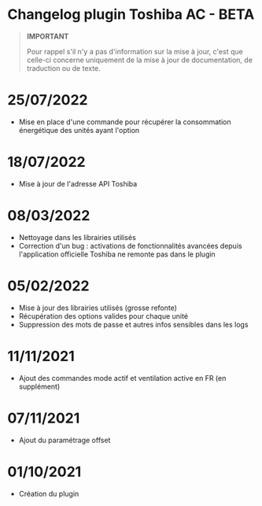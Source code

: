 # Changelog plugin Toshiba AC - BETA

>**IMPORTANT**
>
>Pour rappel s'il n'y a pas d'information sur la mise à jour, c'est que celle-ci concerne uniquement de la mise à jour de documentation, de traduction ou de texte.

# 25/07/2022

- Mise en place d'une commande pour récupérer la consommation énergétique des unités ayant l'option

# 18/07/2022

- Mise à jour de l'adresse API Toshiba

# 08/03/2022

- Nettoyage dans les librairies utilisés  
- Correction d'un bug : activations de fonctionnalités avancées depuis l'application officielle Toshiba ne remonte pas dans le plugin

# 05/02/2022  

- Mise à jour des librairies utilisés (grosse refonte)  
- Récupération des options valides pour chaque unité  
- Suppression des mots de passe et autres infos sensibles dans les logs  

# 11/11/2021  

- Ajout des commandes mode actif et ventilation active en FR (en supplément)

# 07/11/2021  

- Ajout du paramétrage offset

# 01/10/2021  

- Création du plugin
